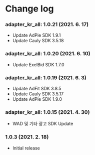 # Change log

### adapter_kr_all: 1.0.21 (2021. 6. 17)

- Update AdPie SDK 1.9.1
- Update Cauly SDK 3.5.18

### adapter_kr_all: 1.0.20 (2021. 6. 10)

- Update ExelBid SDK 1.7.0

### adapter_kr_all: 1.0.19 (2021. 6. 3)

- Update AdFit SDK 3.8.5 
- Update Cauly SDK 3.5.17
- Update AdPie SDK 1.9.0

### adapter_kr_all: 1.0.15 (2021. 4. 30)

- WAD 및 기타 광고 SDK Update

### 1.0.3 (2021. 2. 18)

- Initial release
